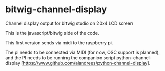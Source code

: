 # bitwig-channel-display
Channel display output for bitwig studio on 20x4 LCD screen

This is the javascript/bitwig side of the code.

This first version sends via midi to the raspberry pi.

The pi needs to be connected via MIDI (for now, OSC support is planned), and the PI needs to be running the companion script python-channel-display [https://www.github.com/alandrees/python-channel-display].